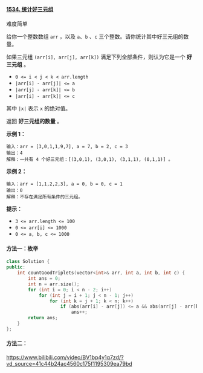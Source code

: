#### [1534. 统计好三元组](https://leetcode.cn/problems/count-good-triplets/)

难度简单

给你一个整数数组  `arr`  ，以及  `a`、`b`  、`c`  三个整数。请你统计其中好三元组的数量。

如果三元组  `(arr[i], arr[j], arr[k])`  满足下列全部条件，则认为它是一个  **好三元组**  。

-   `0 <= i < j < k < arr.length`
-   `|arr[i] - arr[j]| <= a`
-   `|arr[j] - arr[k]| <= b`
-   `|arr[i] - arr[k]| <= c`

其中  `|x|`  表示  `x`  的绝对值。

返回  **好三元组的数量**  。

**示例 1：**
```
输入：arr = [3,0,1,1,9,7], a = 7, b = 2, c = 3
输出：4
解释：一共有 4 个好三元组：[(3,0,1), (3,0,1), (3,1,1), (0,1,1)] 。
```
**示例 2：**
```
输入：arr = [1,1,2,2,3], a = 0, b = 0, c = 1
输出：0
解释：不存在满足所有条件的三元组。
```
**提示：**

-   `3 <= arr.length <= 100`
-   `0 <= arr[i] <= 1000`
-   `0 <= a, b, c <= 1000`

#### 方法一：枚举
```cpp
class Solution {
public:
    int countGoodTriplets(vector<int>& arr, int a, int b, int c) {
        int ans = 0;
        int n = arr.size();
        for (int i = 0; i < n - 2; i++)
            for (int j = i + 1; j < n - 1; j++)
                for (int k = j + 1; k < n; k++)
                    if (abs(arr[i] - arr[j]) <= a && abs(arr[j] - arr[k]) <= b && abs(arr[i] - arr[k]) <= c)
                        ans++;
        return ans;
    }
};
```
#### 方法二：
https://www.bilibili.com/video/BV1bp4y1q7zd/?vd_source=41c44b24ac4560c175f1195309ea79bd
